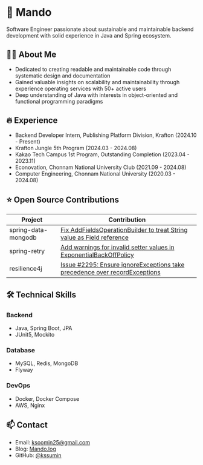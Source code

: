 # 🥟 Mando
Software Engineer passionate about sustainable and maintainable backend development with solid experience in Java and Spring ecosystem.

## 👩‍💻 About Me
* Dedicated to creating readable and maintainable code through systematic design and documentation
* Gained valuable insights on scalability and maintainability through experience operating services with 50+ active users
* Deep understanding of Java with interests in object-oriented and functional programming paradigms

## 🔥 Experience
* Backend Developer Intern, Publishing Platform Division, Krafton (2024.10 - Present)
* Krafton Jungle 5th Program (2024.03 - 2024.08)
* Kakao Tech Campus 1st Program, Outstanding Completion (2023.04 - 2023.11)
* Econovation, Chonnam National University Club (2021.09 - 2024.08)
* Computer Engineering, Chonnam National University (2020.03 - 2024.08)

## ⭐️ Open Source Contributions

| Project | Contribution |
|---------|--------------|
| spring-data-mongodb | [Fix AddFieldsOperationBuilder to treat String value as Field reference](https://github.com/spring-projects/spring-data-mongodb/pull/4959) |
| spring-retry | [Add warnings for invalid setter values in ExponentialBackOffPolicy](https://github.com/spring-projects/spring-retry/pull/492) |
| resilience4j | [Issue #2295: Ensure ignoreExceptions take precedence over recordExceptions](https://github.com/resilience4j/resilience4j/pull/2304) |

## 🛠 Technical Skills
### Backend
* Java, Spring Boot, JPA
* JUnit5, Mockito

### Database
* MySQL, Redis, MongoDB
* Flyway

### DevOps
* Docker, Docker Compose
* AWS, Nginx

## 📫 Contact
* Email: ksoomin25@gmail.com
* Blog: [Mando.log](https://velog.io/@kssumin)
* GitHub: [@kssumin](https://github.com/kssumin)


